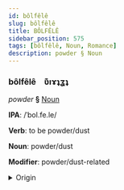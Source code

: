```yaml
---
id: bôlfêlê
slug: bôlfêlê
title: BÔLFÊLÊ
sidebar_position: 575
tags: [bôlfêlê, Noun, Romance]
description: powder § Noun
---
```


### bôlfêlê&emsp;<span kind="abugida">ʋ͊ıɤʇʓʇ</span>

*powder* **§** [Noun](../../tags/Noun)

**IPA**: /ˈbol.fe.le/

**Verb**: to be powder/dust

**Noun**: powder/dust

**Modifier**: powder/dust-related

<details>
    <summary>Origin</summary>
    Italian polvere /ˈpol.ve.re/<br/>
    <em>Romance Language Family</em>
</details>